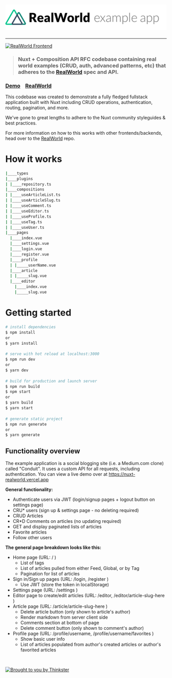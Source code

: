 # ![Nuxt RealWorld Example App](logo.png)

---

[![RealWorld Frontend](https://img.shields.io/badge/realworld-frontend-%23783578.svg)](http://realworld.io)

> ### Nuxt + Composition API RFC codebase containing real world examples (CRUD, auth, advanced patterns, etc) that adheres to the [RealWorld](https://github.com/gothinkster/realworld) spec and API.


### [Demo](https://nuxt-realworld.vercel.app)&nbsp;&nbsp;&nbsp;&nbsp;[RealWorld](https://github.com/gothinkster/realworld)


This codebase was created to demonstrate a fully fledged fullstack application built with Nuxt including CRUD operations, authentication, routing, pagination, and more.

We've gone to great lengths to adhere to the Nuxt community styleguides & best practices.

For more information on how to this works with other frontends/backends, head over to the [RealWorld](https://github.com/gothinkster/realworld) repo.


# How it works

```bash
|____types
|____plugins
| |____repository.ts
|____compositions
| |____useArticleList.ts
| |____useArticleSlug.ts
| |____useComment.ts
| |____useEditor.ts
| |____useProfile.ts
| |____useTag.ts
| |____useUser.ts
|____pages
  |____index.vue
  |____settings.vue
  |____login.vue
  |____register.vue
  |____profile
  | |_____userName.vue
  |____article
  | |_____slug.vue
  |____editor
    |____index.vue
    |_____slug.vue
```

# Getting started

```bash
# install dependencies
$ npm install
or
$ yarn install

# serve with hot reload at localhost:3000
$ npm run dev
or
$ yarn dev

# build for production and launch server
$ npm run build
$ npm start
or
$ yarn build
$ yarn start

# generate static project
$ npm run generate
or
$ yarn generate
```


## Functionality overview

The example application is a social blogging site (i.e. a Medium.com clone) called "Conduit". It uses a custom API for all requests, including authentication. You can view a live demo over at https://nuxt-realworld.vercel.app

**General functionality:**

- Authenticate users via JWT (login/signup pages + logout button on settings page)
- CRU* users (sign up & settings page - no deleting required)
- CRUD Articles
- CR*D Comments on articles (no updating required)
- GET and display paginated lists of articles
- Favorite articles
- Follow other users

**The general page breakdown looks like this:**

- Home page (URL: / )
    - List of tags
    - List of articles pulled from either Feed, Global, or by Tag
    - Pagination for list of articles
- Sign in/Sign up pages (URL: /login, /register )
    - Use JWT (store the token in localStorage)
- Settings page (URL: /settings )
- Editor page to create/edit articles (URL: /editor, /editor/article-slug-here )
- Article page (URL: /article/article-slug-here )
    - Delete article button (only shown to article's author)
    - Render markdown from server client side
    - Comments section at bottom of page
    - Delete comment button (only shown to comment's author)
- Profile page (URL: /profile/username, /profile/username/favorites )
    - Show basic user info
    - List of articles populated from author's created articles or author's favorited articles

<br />

[![Brought to you by Thinkster](https://raw.githubusercontent.com/gothinkster/realworld/master/media/end.png)](https://thinkster.io)